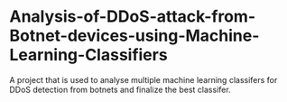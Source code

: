 # Analysis-of-DDoS-attack-from-Botnet-devices-using-Machine-Learning-Classifiers
A project that is used to analyse multiple machine learning classifers for DDoS detection from botnets and finalize the best classifer.
